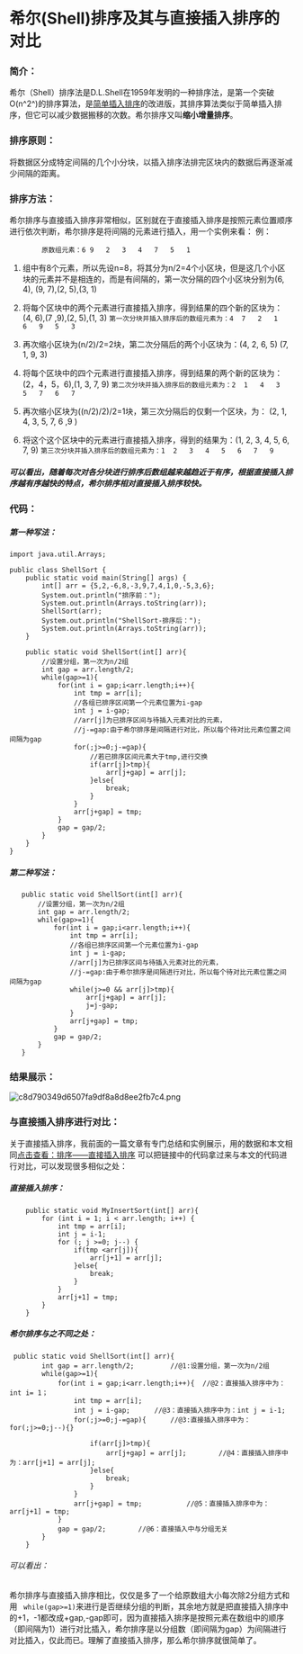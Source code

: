 #   希尔(Shell)排序及其与直接插入排序的对比
###	简介：
希尔（Shell）排序法是D.L.Shell在1959年发明的一种排序法，是第⼀个突破O(n^2^)的排序算法，是[简单插⼊排序](https://blog.csdn.net/N_Peng/article/details/99692700)的改进版，其排序算法类似于简单插入排序，但它可以减少数据搬移的次数。希尔排序⼜叫**缩⼩增量排序**。
###	排序原则：
将数据区分成特定间隔的几个小分块，以插入排序法排完区块内的数据后再逐渐减少间隔的距离。
###	排序方法：
希尔排序与直接插入排序非常相似，区别就在于直接插入排序是按照元素位置顺序进行依次判断，希尔排序是将间隔的元素进行插入，用一个实例来看：
例：

			原数组元素：6	9	2	3	4	7	5	1	

  1. 组中有8个元素，所以先设n=8，将其分为n/2=4个小区块，但是这几个小区块的元素并不是相连的，而是有间隔的，第一次分隔的四个小区块分别为(6,	4),
     (9,	7),(2,	5),(3,	1)
  2. 将每个区块中的两个元素进行直接插入排序，得到结果的四个新的区块为：
     (4,	6),(7	,9),(2,	5),(1,	3)
     ` 第一次分块并插入排序后的数组元素为：4	7	2	1	6	9	5	3	`

  3. 再次缩小区块为(n/2)/2=2块，第二次分隔后的两个小区块为：(4,	2,	6,	5)
     (7,	1,	9,	3)
  4. 将每个区块中的四个元素进行直接插入排序，得到结果的两个新的区块为：(2，4，5，6),(1,	3,	7,		9)
  `第二次分块并插入排序后的数组元素为：2	1	4	3	5	7	6	7`
  5. 再次缩小区块为((n/2)/2)/2=1块，第三次分隔后的仅剩一个区块，为：
     (2,	1,	4,	3,	5,	7,	6	,9	)
  6. 将这个这个区块中的元素进行直接插入排序，得到的结果为：(1,	2,	3,	4,	5,	6,	7,	9)
  `第三次分块并插入排序后的数组元素为：1	2	3	4	5	6	7	9`


#####	可以看出，随着每次对各分块进行排序后数组越来越趋近于有序，根据直接插入排序越有序越快的特点，希尔排序相对直接插入排序较快。
###	代码：
#####	第一种写法：
```
import java.util.Arrays;

public class ShellSort {
    public static void main(String[] args) {
        int[] arr = {5,2,-6,8,-3,9,7,4,1,0,-5,3,6};
        System.out.println("排序前：");
        System.out.println(Arrays.toString(arr));
        ShellSort(arr);
        System.out.println("ShellSort-排序后：");
        System.out.println(Arrays.toString(arr));
    }

    public static void ShellSort(int[] arr){
        //设置分组，第一次为n/2组
        int gap = arr.length/2;
        while(gap>=1){
            for(int i = gap;i<arr.length;i++){
                int tmp = arr[i];
                //各组已排序区间第一个元素位置为i-gap
                int j = i-gap;
                //arr[j]为已排序区间与待插入元素对比的元素，
                //j-=gap:由于希尔排序是间隔进行对比，所以每个待对比元素位置之间间隔为gap
                for(;j>=0;j-=gap){
                    //若已排序区间元素大于tmp,进行交换
                    if(arr[j]>tmp){
                        arr[j+gap] = arr[j];
                    }else{
                        break;
                    }
                }
                arr[j+gap] = tmp;
            }
            gap = gap/2;
        }
    }
}

```
#####	第二种写法：
 ```
    public static void ShellSort(int[] arr){
        //设置分组，第一次为n/2组
        int gap = arr.length/2;
        while(gap>=1){
            for(int i = gap;i<arr.length;i++){
                int tmp = arr[i];
                //各组已排序区间第一个元素位置为i-gap
                int j = i-gap;
                //arr[j]为已排序区间与待插入元素对比的元素，
                //j-=gap:由于希尔排序是间隔进行对比，所以每个待对比元素位置之间间隔为gap
                while(j>=0 && arr[j]>tmp){
                    arr[j+gap] = arr[j];
                    j=j-gap;
                }
                arr[j+gap] = tmp;
            }
            gap = gap/2;
        }
    }
 ```
###	结果展示：
![c8d790349d6507fa9df8a8d8ee2fb7c4.png](en-resource://database/896:1)

###	与直接插入排序进行对比：
关于直接插入排序，我前面的一篇文章有专门总结和实例展示，用的数据和本文相同[点击查看：排序——直接插入排序](https://blog.csdn.net/N_Peng/article/details/99692700)
可以把链接中的代码拿过来与本文的代码进行对比，可以发现很多相似之处：
#####	直接插入排序：
```
    public static void MyInsertSort(int[] arr){
        for (int i = 1; i < arr.length; i++) {
            int tmp = arr[i];
            int j = i-1;
            for (; j >=0; j--) {
                if(tmp <arr[j]){
                    arr[j+1] = arr[j];
                }else{
                    break;
                }
            }
            arr[j+1] = tmp;
        }
    }
```
#####	希尔排序与之不同之处：
```
 public static void ShellSort(int[] arr){
        int gap = arr.length/2;			//@1:设置分组，第一次为n/2组
        while(gap>=1){
            for(int i = gap;i<arr.length;i++){	//@2：直接插入排序中为：int i= 1；
                int tmp = arr[i];
                int j = i-gap;		//@3：直接插入排序中为：int j = i-1;
                for(;j>=0;j-=gap){		//@3:直接插入排序中为：for(;j>=0;j--){}

                    if(arr[j]>tmp){
                        arr[j+gap] = arr[j];		//@4：直接插入排序中为：arr[j+1] = arr[j];
                    }else{
                        break;
                    }
                }
                arr[j+gap] = tmp;			//@5：直接插入排序中为：arr[j+1] = tmp;
            }
            gap = gap/2;		//@6：直接插入中与分组无关
        }
    }
```
######	可以看出：
希尔排序与直接插入排序相比，仅仅是多了一个给原数组大小每次除2分组方式和用
` while(gap>=1)`来进行是否继续分组的判断，其余地方就是把直接插入排序中的+1，-1都改成+gap,-gap即可，因为直接插入排序是按照元素在数组中的顺序（即间隔为1）进行对比插入，希尔排序是以分组数（即间隔为gap）为间隔进行对比插入，仅此而已。理解了直接插入排序，那么希尔排序就很简单了。